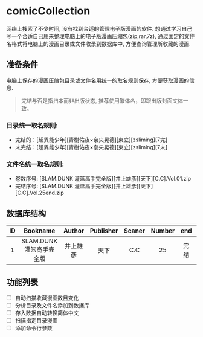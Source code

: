 # comicCollection
网络上搜索了不少时间, 没有找到合适的管理电子版漫画的软件. 想通过学习自己写一个合适自己用来整理电脑上的电子版漫画压缩包(zip,rar,7z), 通过固定的文件名格式将电脑上的漫画目录或文件收录到数据库中, 方便查询管理所收藏的漫画.

## 准备条件
电脑上保存的漫画压缩包目录或文件名用统一的取名规则保存, 方便获取漫画的信息.
> 完结与否是指扫本而非出版状态, 推荐使用繁体名，即跟出版封面文体一致。
### 目录统一取名规则:
  * 完结的：[超異能少年][青樹佑夜×奈央晃德][東立][zsliming][7完]
  * 未完结：[超異能少年][青樹佑夜×奈央晃德][東立][zsliming][7未]

### 文件名统一取名规则:
  * 卷数序号: [SLAM.DUNK 灌篮高手完全版][井上雄彥][天下][C.C].Vol.01.zip
  * 完结序号: [SLAM.DUNK 灌篮高手完全版][井上雄彥][天下][C.C].Vol.25end.zip

## 数据库结构
|ID|Bookname|Author|Publisher|Scaner|Number|end|read|edition|
|:--:|:--:|:--:|:--:|:--:|:--:|:--:|:--:|:--:|
|1|SLAM.DUNK 灌篮高手完全版|井上雄彥|天下|C.C|25|完结|已读|完全版|

## 功能列表
* [ ] 自动扫描收藏漫画数目变化
* [ ] 分析目录及文件名添加到数据库
* [ ] 存入数据自动转换简体中文
* [ ] 扫描指定目录漫画
* [ ] 添加命令行参数
